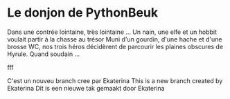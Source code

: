 
Le donjon de PythonBeuk
=======================

Dans une contrée lointaine, très lointaine ...
Un nain, une elfe et un hobbit voulait partir à la chasse au trésor
Muni d'un gourdin, d'une hache et d'une brosse WC, nos trois héros décidèrent de parcourir les plaines obscures de Hyrule. Quand soudain ...


fff

C'est un nouveu branch cree par Ekaterina
This is a new branch created by Ekaterina
Dit is een nieuwe tak gemaakt door Ekaterina


